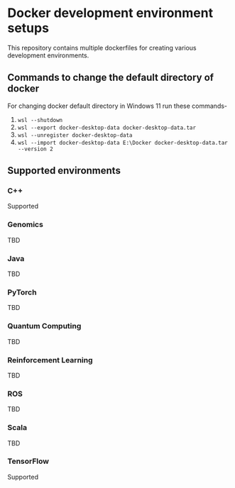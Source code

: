 # Docker development environment setups

This repository contains multiple dockerfiles for creating various development environments.

## Commands to change the default directory of docker

For changing docker default directory in Windows 11 run these commands-  

1. `wsl --shutdown`  
2. `wsl --export docker-desktop-data docker-desktop-data.tar`  
3. `wsl --unregister docker-desktop-data`  
4. `wsl --import docker-desktop-data E:\Docker docker-desktop-data.tar --version 2`  

## Supported environments

### C++
Supported

### Genomics
TBD

### Java
TBD

### PyTorch
TBD

### Quantum Computing
TBD

### Reinforcement Learning
TBD

### ROS
TBD

### Scala 
TBD

### TensorFlow
Supported